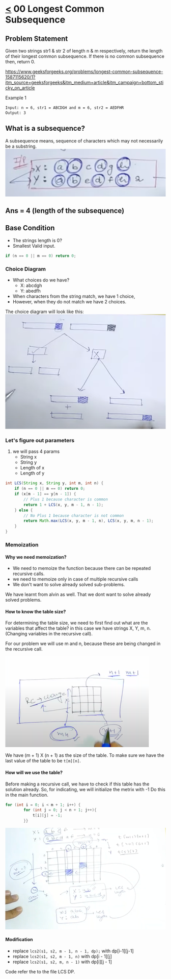 # [<](../Readme.md) 00 Longest Common  Subsequence

## Problem Statement
Given two strings str1 & str 2 of length n & m respectively, 
return the length of their longest common subsequence. If there is no 
common subsequence then, return 0.

https://www.geeksforgeeks.org/problems/longest-common-subsequence-1587115620/1?itm_source=geeksforgeeks&itm_medium=article&itm_campaign=bottom_sticky_on_article

Example 1
```
Input: n = 6, str1 = ABCDGH and m = 6, str2 = AEDFHR
Output: 3
```


## What is a subsequence?

A subsequence means, sequence of characters which may not necessarily be a substring.
![img.png](img.png)
## Ans = 4 (length of the subsequence)

## Base Condition

- The strings length is 0?
- Smallest Valid input.

```java
if (n == 0 || m == 0) return 0;
```

### Choice Diagram

- What choices do we have?
  - X: abcdgh
  - Y: abedfh
- When characters from the string match, we have 1 choice,
- However, when they do not match we have 2 choices.

The choice diagram will look like this:
![img_1.png](img_1.png)

### Let's figure out parameters
1. we will pass 4 params
    - String x
    - String y
    - Length of x
    - Length of y

```java
int LCS(String x, String y, int m, int n) {
    if (n == 0 || m == 0) return 0;
    if (x[m - 1] == y[n - 1]) {
        // Plus 1 because character is common
        return 1 + LCS(x, y, m - 1, n - 1);
    } else {
        // No Plus 1 because character is not common
        return Math.max(LCS(x, y, m - 1, n), LCS(x, y, m, n - 1);
    }
}

```

### Memoization

#### Why we need memoization?

- We need to memoize the function because there can be repeated recursive calls.
- we need to memoize only in case of multiple recursive calls
- We don't want to solve already solved sub-problems.

We have learnt from alvin as well. That we dont want to solve already solved problems.

#### How to know the table size?

For determining the table size, we need to first find out what are the variables that affect the table?
in this case we have strings X, Y, m, n. (Changing variables in the recursive call).

For our problem we will use m and n, because these are being changed in the recursive call.

![img_2.png](img_2.png)

We have (m + 1) X (n + 1) as the size of the table.
To make sure we have the last value of the table to be `t[m][n]`.

#### How will we use the table?

Before making a recursive call, we have to check if this table has the solution already.
So, for indicating, we will initialize the metrix with -1
Do this in the main function.
```java
for (int i = 0; i < m + 1; i++) {
        for (int j = 0; j < n + 1; j++){
            t[i][j] = -1;
        }}
```
![img_3.png](img_3.png)

#### Modification
 - replace `lcs2(s1, s2, m - 1, n - 1, dp);` with dp[i-1][j-1]
 - replace `lcs2(s1, s2, m - 1, n)` with dp[i - 1][j]
 - replace `lcs2(s1, s2, m, n - 1)` with dp[i][j - 1]

Code refer the to the file LCS DP.